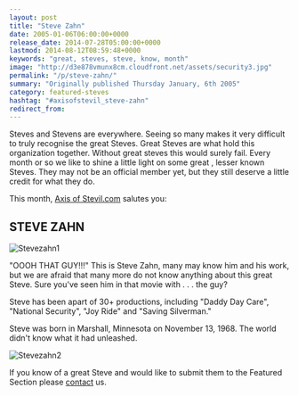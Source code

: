 ```yaml
---
layout: post
title: "Steve Zahn"
date: 2005-01-06T06:00:00+0000
release_date: 2014-07-28T05:00:00+0000
lastmod: 2014-08-12T08:59:48+0000
keywords: "great, steves, steve, know, month"
image: "http://d3e878vmunx8cm.cloudfront.net/assets/security3.jpg"
permalink: "/p/steve-zahn/"
summary: "Originally published Thursday January, 6th 2005"
category: featured-steves
hashtag: "#axisofstevil_steve-zahn"
redirect_from:
---
```


[id_1]: http://d3e878vmunx8cm.cloudfront.net/assets/security3.jpg "Stevezahn1"[id_2]: http://d3e878vmunx8cm.cloudfront.net/assets/silv3.jpg "Stevezahn2"
Steves and Stevens are everywhere. Seeing so many makes it very difficult to truly recognise the great Steves. Great Steves are what hold this organization together. Without great steves this would surely fail. Every month or so we like to shine a little light on some great , lesser known Steves. They may not be an official member yet, but they still deserve a little credit for what they do.

This month, [Axis of Stevil.com](/ "Axis of Stevil.com") salutes you:

## STEVE ZAHN ##

![Stevezahn1][id_1]

"OOOH THAT GUY!!!" This is Steve Zahn, many may know him and his work, but we are afraid that many more do not know anything about this great Steve. Sure you've seen him in that movie with . . . the guy?

Steve has been apart of 30+ productions, including "Daddy Day Care", "National Security", "Joy Ride" and "Saving Silverman."

Steve was born in Marshall, Minnesota on November 13, 1968. The world didn't know what it had unleashed.

![Stevezahn2][id_2]

If you know of a great Steve and would like to submit them to the Featured Section please [contact](/contact) us.
